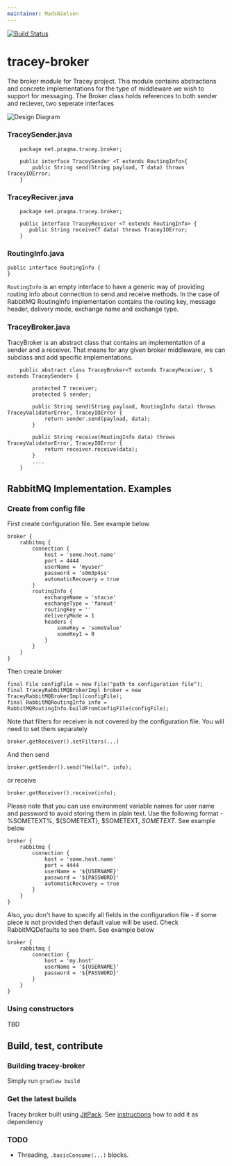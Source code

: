 ```yaml
---
maintainer: MadsNielsen
---
```


[![Build Status](https://api.travis-ci.org/Praqma/tracey-broker.svg?branch=master)](https://travis-ci.org/Praqma/tracey-broker)

# tracey-broker

The broker module for Tracey project.
This module contains abstractions and concrete implementations for the type of middleware we wish to support for messaging.
The Broker class holds references to both sender and reciever, two seperate interfaces

![Design Diagram](/docs/images/tracey2.png)

### TraceySender.java

```
	package net.praqma.tracey.broker;
	
	public interface TraceySender <T extends RoutingInfo>{
    	public String send(String payload, T data) throws TraceyIOError;
	}

```

### TraceyReciver.java

```
	package net.praqma.tracey.broker;

	public interface TraceyReceiver <T extends RoutingInfo> {
 	   public String receive(T data) throws TraceyIOError;
	}
```

### RoutingInfo.java

```
public interface RoutingInfo {
}
```

`RoutingInfo` is an empty interface to have a generic way of providing routing info about connection to send and receive methods.
In the case of RabbitMQ RoutingInfo implementation contains the routing key, message header, delivery mode, exchange name and exchange type.


### TraceyBroker.java

TracyBroker is an abstract class that contains an implementation of a sender and a receiver. That means for any given broker middleware, we can subclass and add specific implementations.

```
	public abstract class TraceyBroker<T extends TraceyReceiver, S extends TraceySender> {

		protected T receiver;
		protected S sender;
		
		public String send(String payload, RoutingInfo data) throws TraceyValidatorError, TraceyIOError {
			return sender.send(payload, data);
		}

		public String receive(RoutingInfo data) throws TraceyValidatorError, TraceyIOError {
			return receiver.receive(data);
		}
		....
	}
```

## RabbitMQ Implementation. Examples

### Create from config file

First create configuration file. See example below
```
broker {
    rabbitmq {
    	connection {
        	host = 'some.host.name'
        	port = 4444
        	userName = 'myuser'
        	password = 's0m3p4ss'
        	automaticRecovery = true
        }
        routingInfo {
        	exchangeName = 'stacie'
        	exchangeType = 'fanout'
        	routingKey = ''
        	deliveryMode = 1
        	headers {
        		someKey = 'someValue'
        		someKey1 = 0
        	}
        }
    }
}
```

Then create broker

```
final File configFile = new File("path to configuration file");
final TraceyRabbitMQBrokerImpl broker = new TraceyRabbitMQBrokerImpl(configFile);
final RabbitMQRoutingInfo info = RabbitMQRoutingInfo.buildFromConfigFile(configFile);
```

Note that filters for receiver is not covered by the configuration file.
You will need to set them separately

```
broker.getReceiver().setFilters(...)
```

And then send

```
broker.getSender().send("Hello!", info);
```

or receive

```
broker.getReceiver().receive(info);
```

Please note that you can use environment variable names for user name and password to avoid storing them
in plain text. Use the following format - %SOMETEXT%, ${SOMETEXT}, $SOMETEXT, $SOMETEXT$. See example below

```
broker {
    rabbitmq {
    	connection {
        	host = 'some.host.name'
        	port = 4444
        	userName = '${USERNAME}'
        	password = '${PASSWORD}'
        	automaticRecovery = true
        }
    }
}
```

Also, you don't have to specify all fields in the configuration file - if some piece is not provided then
default value will be used. Check RabbitMQDefaults to see them.
See example below

```
broker {
    rabbitmq {
    	connection {
        	host = 'my.host'
        	userName = '${USERNAME}'
        	password = '${PASSWORD}'
        }
    }
}
```

### Using constructors

TBD

## Build, test, contribute

### Building tracey-broker

Simply run `gradlew build`

### Get the latest builds

Tracey broker built using [JitPack](https://jitpack.io). See [instructions](https://jitpack.io/#Praqma/tracey-broker) how to add it as dependency

### TODO

- Threading, `.basicConsume(...)` blocks.





 
